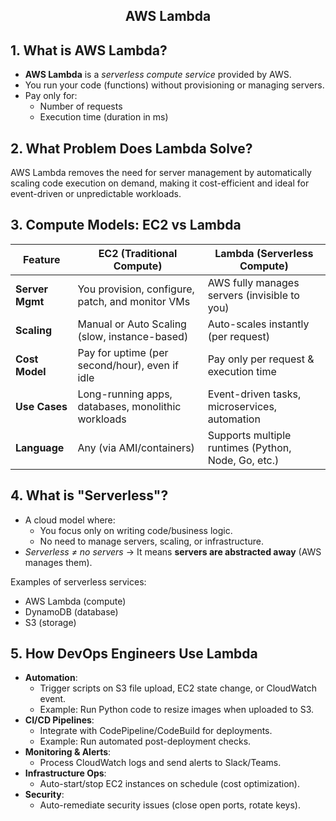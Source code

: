 <h2 align="center"> AWS Lambda </h1>

## 1. What is AWS Lambda?
- **AWS Lambda** is a *serverless compute service* provided by AWS.  
- You run your code (functions) without provisioning or managing servers.  
- Pay only for:
  - Number of requests
  - Execution time (duration in ms)



## 2. What Problem Does Lambda Solve?
AWS Lambda removes the need for server management by automatically scaling code execution on demand, making it cost-efficient and ideal for event-driven or unpredictable workloads.



## 3. Compute Models: EC2 vs Lambda

| Feature          | **EC2 (Traditional Compute)**                       | **Lambda (Serverless Compute)**         |
|------------------|------------------------------------------------------|------------------------------------------|
| **Server Mgmt**  | You provision, configure, patch, and monitor VMs     | AWS fully manages servers (invisible to you) |
| **Scaling**      | Manual or Auto Scaling (slow, instance-based)        | Auto-scales instantly (per request)       |
| **Cost Model**   | Pay for uptime (per second/hour), even if idle       | Pay only per request & execution time     |
| **Use Cases**    | Long-running apps, databases, monolithic workloads   | Event-driven tasks, microservices, automation |
| **Language**     | Any (via AMI/containers)                             | Supports multiple runtimes (Python, Node, Go, etc.) |



## 4. What is "Serverless"?
- A cloud model where:
  - You focus only on writing code/business logic.  
  - No need to manage servers, scaling, or infrastructure.  
- *Serverless ≠ no servers* → It means **servers are abstracted away** (AWS manages them).  

Examples of serverless services:
- AWS Lambda (compute)
- DynamoDB (database)
- S3 (storage)



## 5. How DevOps Engineers Use Lambda
- **Automation**:
  - Trigger scripts on S3 file upload, EC2 state change, or CloudWatch event.  
  - Example: Run Python code to resize images when uploaded to S3.  
- **CI/CD Pipelines**:
  - Integrate with CodePipeline/CodeBuild for deployments.  
  - Example: Run automated post-deployment checks.  
- **Monitoring & Alerts**:
  - Process CloudWatch logs and send alerts to Slack/Teams.  
- **Infrastructure Ops**:
  - Auto-start/stop EC2 instances on schedule (cost optimization).  
- **Security**:
  - Auto-remediate security issues (close open ports, rotate keys).  



